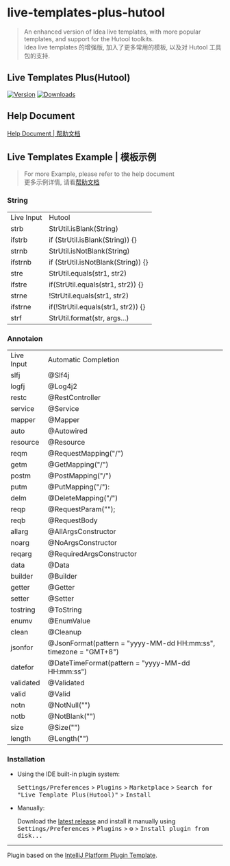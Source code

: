 # live-templates-plus-hutool

> An enhanced version of Idea live templates, with more popular templates, and support for the Hutool toolkits.<br/>
> Idea live templates 的增强版, 加入了更多常用的模板, 以及对 Hutool 工具包的支持.

## Live Templates Plus(Hutool)

[![Version](https://img.shields.io/jetbrains/plugin/v/24784-live-templates-plus-hutool-.svg)](https://plugins.jetbrains.com/plugin/24784-live-templates-plus-hutool-)
[![Downloads](https://img.shields.io/jetbrains/plugin/d/24784-live-templates-plus-hutool-.svg)](https://plugins.jetbrains.com/plugin/24784-live-templates-plus-hutool-)

## Help Document

[Help Document | 帮助文档](https://www.wolai.com/haozhe/oMDRF7Rn6j4kVpgt8H8N9j)

## Live Templates Example | 模板示例

> For more Example, please refer to the help document <br/>
> 更多示例详情, 请看[帮助文档](https://www.wolai.com/haozhe/oMDRF7Rn6j4kVpgt8H8N9j)

### String

|            |                                    |
|------------|------------------------------------|
| Live Input | Hutool                             |
| strb       | StrUtil.isBlank(String)            |
| ifstrb     | if (StrUtil.isBlank(String)) {}    |
| strnb      | StrUtil.isNotBlank(String)         |
| ifstrnb    | if (StrUtil.isNotBlank(String)) {} |
| stre       | StrUtil.equals(str1, str2)         |
| ifstre     | if(StrUtil.equals(str1, str2)) {}  |
| strne      | !StrUtil.equals(str1, str2)        |
| ifstrne    | if(!StrUtil.equals(str1, str2)) {} |
| strf       | StrUtil.format(str, args...)       |

### Annotaion

|            |                                                                  |
|------------|------------------------------------------------------------------|
| Live Input | Automatic Completion                                             |
| slfj       | @Slf4j                                                           |
| logfj      | @Log4j2                                                          |
| restc      | @RestController                                                  |
| service    | @Service                                                         |
| mapper     | @Mapper                                                          |
| auto       | @Autowired                                                       |
| resource   | @Resource                                                        |
| reqm       | @RequestMapping("/")                                             |
| getm       | @GetMapping("/")                                                 |
| postm      | @PostMapping("/")                                                |
| putm       | @PutMapping("/"):                                                |
| delm       | @DeleteMapping("/")                                              |
| reqp       | @RequestParam("");                                               |
| reqb       | @RequestBody                                                     |
| allarg     | @AllArgsConstructor                                              |
| noarg      | @NoArgsConstructor                                               |
| reqarg     | @RequiredArgsConstructor                                         |
| data       | @Data                                                            |
| builder    | @Builder                                                         |
| getter     | @Getter                                                          |
| setter     | @Setter                                                          |
| tostring   | @ToString                                                        |
| enumv      | @EnumValue                                                       |
| clean      | @Cleanup                                                         |
| jsonfor    | @JsonFormat(pattern = "yyyy-MM-dd HH:mm:ss", timezone = "GMT+8") |
| datefor    | @DateTimeFormat(pattern = "yyyy-MM-dd HH:mm:ss")                 |
| validated  | @Validated                                                       |
| valid      | @Valid                                                           |
| notn       | @NotNull("")                                                     |
| notb       | @NotBlank("")                                                    |
| size       | @Size("")                                                        |
| length     | @Length("")                                                      |

### Installation

- Using the IDE built-in plugin system:

  <kbd>Settings/Preferences</kbd> > <kbd>Plugins</kbd> > <kbd>Marketplace</kbd> > <kbd>Search for "Live Template Plus(Hutool)"</kbd> >
  <kbd>Install</kbd>

- Manually:

  Download the [latest release](https://github.com/HollisLi/live-templates-plus-hutool/releases/latest) and install it
  manually using
  <kbd>Settings/Preferences</kbd> > <kbd>Plugins</kbd> > <kbd>⚙️</kbd> > <kbd>Install plugin from disk...</kbd>

---
Plugin based on the [IntelliJ Platform Plugin Template][template].

[template]: https://github.com/JetBrains/intellij-platform-plugin-template

[docs:plugin-description]: https://plugins.jetbrains.com/docs/intellij/plugin-user-experience.html#plugin-description-and-presentation
